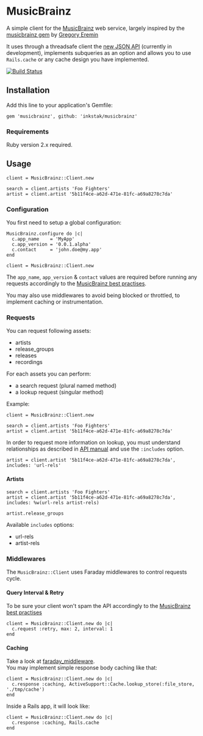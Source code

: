 # MusicBrainz

A simple client for the [MusicBrainz](http://musicbrainz.org) web service, largely inspired by the [musicbrainz gem](https://github.com/localhots/musicbrainz) by [Gregory Eremin](https://github.com/localhots)

It uses through a threadsafe client the [new JSON API](http://wiki.musicbrainz.org/Development/JSON_Web_Service) (currently in development), implements subqueries as an option and allows you to use `Rails.cache` or any cache design you have implemented.

[![Build Status](https://travis-ci.org/inkstak/musicbrainz.svg)](https://travis-ci.org/inkstak/musicbrainz)


## Installation

Add this line to your application's Gemfile:

    gem 'musicbrainz', github: 'inkstak/musicbrainz'


### Requirements

Ruby version 2.x required.


## Usage

    client = MusicBrainz::Client.new

    search = client.artists 'Foo Fighters'
    artist = client.artist '5b11f4ce-a62d-471e-81fc-a69a8278c7da'


### Configuration

You first need to setup a global configuration:

    MusicBrainz.configure do |c|
      c.app_name    = 'MyApp'
      c.app_version = '0.0.1.alpha'
      c.contact     = 'john.doe@my.app'
    end

    client = MusicBrainz::Client.new


The `app_name`, `app_version` & `contact` values are required before running any requests accordingly to the [MusicBrainz best practises](http://musicbrainz.org/doc/XML_Web_Service/Rate_Limiting#How_can_I_be_a_good_citizen_and_be_smart_about_using_the_Web_Service.3F).

You may also use middlewares to avoid being blocked or throttled, to implement caching or instrumentation.


### Requests

You can request following assets:

* artists
* release_groups
* releases
* recordings


For each assets you can perform:

* a search request (plural named method)
* a lookup request (singular method)

Example:

    client = MusicBrainz::Client.new

    search = client.artists 'Foo Fighters'
    artist = client.artist '5b11f4ce-a62d-471e-81fc-a69a8278c7da'


In order to request more information on lookup, you must understand relationships as described in [API manual](http://musicbrainz.org/doc/Development/XML_Web_Service/Version_2#Lookups) and use the `:includes` option.

    artist = client.artist '5b11f4ce-a62d-471e-81fc-a69a8278c7da', includes: 'url-rels'


#### Artists

    search = client.artists 'Foo Fighters'
    artist = client.artist '5b11f4ce-a62d-471e-81fc-a69a8278c7da', includes: %w(url-rels artist-rels)

    artist.release_groups

Available `includes` options:

* url-rels
* artist-rels




### Middlewares

The `MusicBrainz::Client` uses Faraday middlewares to control requests cycle.


#### Query Interval & Retry

To be sure your client won't spam the API accordingly to the [MusicBrainz best practises](http://musicbrainz.org/doc/XML_Web_Service/Rate_Limiting#How_can_I_be_a_good_citizen_and_be_smart_about_using_the_Web_Service.3F)

    client = MusicBrainz::Client.new do |c|
      c.request :retry, max: 2, interval: 1
    end


#### Caching

Take a look at [faraday_middleware](https://github.com/lostisland/faraday_middleware).  
You may implement simple response body caching like that:

    client = MusicBrainz::Client.new do |c|
      c.response :caching, ActiveSupport::Cache.lookup_store(:file_store, './tmp/cache')
    end

Inside a Rails app, it will look like:

    client = MusicBrainz::Client.new do |c|
      c.response :caching, Rails.cache
    end
